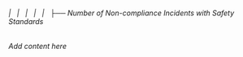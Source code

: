 ###### |   |   |   |   |   ├── Number of Non-compliance Incidents with Safety Standards

*Add content here*